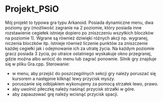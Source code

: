 # Projekt_PSiO
Mój projekt to typowa gra typu Arkanoid. Posiada dynamiczne menu, dwa poziomy gry (możliwość zagranie na 2 poziomie, który posiada inne rozstawienie cegiełek istnieje dopiero po zniszczeniu wszytkich bloczków na poziomie 1). Wgrane są również dziwięki różnych akcji np. wygranej, niczenia bloczków itp. Istnieje również liczenie punktów za zniszczenie każdej cegiełki jak i odejmowanie ich za utratę życia. Na każdym poziomie gracz posiada 3 życia, po utraice ostatniego wyskakuje okno przegranej, gdzie można albo wrócić do menu lub zagrać ponownie. Silnik gry znajduje się w pliku Gra.cpp.
Sterowanie:
- w menu, aby przejść do poszczególnych sekcji gry należy poruszać się kursorem a następnie kilknąć lewy przycisk myszy.
- poruszanie się odbijakiem wykonujemy za pomocą strzałek lewo, prawo.
- aby uwolnić piłeczkę należy nasinąć przycisk strzałki w góre.
- aby zapauzować grę należy wcisnąć przycisk spacji.
